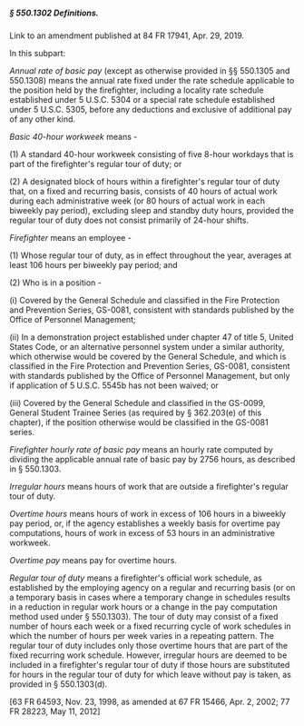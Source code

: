 ##### § 550.1302 Definitions. #####

Link to an amendment published at 84 FR 17941, Apr. 29, 2019.

In this subpart:

*Annual rate of basic pay* (except as otherwise provided in §§ 550.1305 and 550.1308) means the annual rate fixed under the rate schedule applicable to the position held by the firefighter, including a locality rate schedule established under 5 U.S.C. 5304 or a special rate schedule established under 5 U.S.C. 5305, before any deductions and exclusive of additional pay of any other kind.

*Basic 40-hour workweek* means -

(1) A standard 40-hour workweek consisting of five 8-hour workdays that is part of the firefighter's regular tour of duty; or

(2) A designated block of hours within a firefighter's regular tour of duty that, on a fixed and recurring basis, consists of 40 hours of actual work during each administrative week (or 80 hours of actual work in each biweekly pay period), excluding sleep and standby duty hours, provided the regular tour of duty does not consist primarily of 24-hour shifts.

*Firefighter* means an employee -

(1) Whose regular tour of duty, as in effect throughout the year, averages at least 106 hours per biweekly pay period; and

(2) Who is in a position -

(i) Covered by the General Schedule and classified in the Fire Protection and Prevention Series, GS-0081, consistent with standards published by the Office of Personnel Management;

(ii) In a demonstration project established under chapter 47 of title 5, United States Code, or an alternative personnel system under a similar authority, which otherwise would be covered by the General Schedule, and which is classified in the Fire Protection and Prevention Series, GS-0081, consistent with standards published by the Office of Personnel Management, but only if application of 5 U.S.C. 5545b has not been waived; or

(iii) Covered by the General Schedule and classified in the GS-0099, General Student Trainee Series (as required by § 362.203(e) of this chapter), if the position otherwise would be classified in the GS-0081 series.

*Firefighter hourly rate of basic pay* means an hourly rate computed by dividing the applicable annual rate of basic pay by 2756 hours, as described in § 550.1303.

*Irregular hours* means hours of work that are outside a firefighter's regular tour of duty.

*Overtime hours* means hours of work in excess of 106 hours in a biweekly pay period, or, if the agency establishes a weekly basis for overtime pay computations, hours of work in excess of 53 hours in an administrative workweek.

*Overtime pay* means pay for overtime hours.

*Regular tour of duty* means a firefighter's official work schedule, as established by the employing agency on a regular and recurring basis (or on a temporary basis in cases where a temporary change in schedules results in a reduction in regular work hours or a change in the pay computation method used under § 550.1303). The tour of duty may consist of a fixed number of hours each week or a fixed recurring cycle of work schedules in which the number of hours per week varies in a repeating pattern. The regular tour of duty includes only those overtime hours that are part of the fixed recurring work schedule. However, irregular hours are deemed to be included in a firefighter's regular tour of duty if those hours are substituted for hours in the regular tour of duty for which leave without pay is taken, as provided in § 550.1303(d).

[63 FR 64593, Nov. 23, 1998, as amended at 67 FR 15466, Apr. 2, 2002; 77 FR 28223, May 11, 2012]